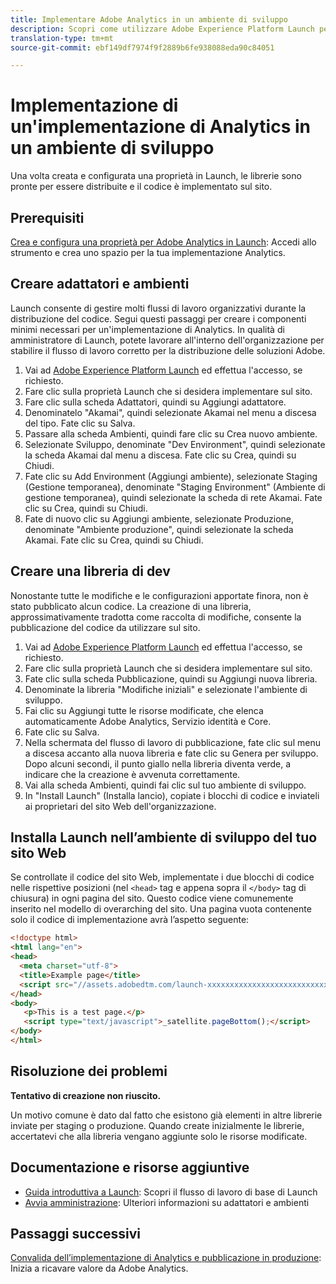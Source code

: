 ```yaml
---
title: Implementare Adobe Analytics in un ambiente di sviluppo
description: Scopri come utilizzare Adobe Experience Platform Launch per distribuire Adobe Analytics al tuo ambiente di sviluppo.
translation-type: tm+mt
source-git-commit: ebf149df7974f9f2889b6fe938088eda90c84051

---
```



# Implementazione di un&#39;implementazione di Analytics in un ambiente di sviluppo

Una volta creata e configurata una proprietà in Launch, le librerie sono pronte per essere distribuite e il codice è implementato sul sito.

## Prerequisiti

[Crea e configura una proprietà per Adobe Analytics in Launch](create-analytics-property.md): Accedi allo strumento e crea uno spazio per la tua implementazione Analytics.

## Creare adattatori e ambienti

Launch consente di gestire molti flussi di lavoro organizzativi durante la distribuzione del codice. Segui questi passaggi per creare i componenti minimi necessari per un&#39;implementazione di Analytics. In qualità di amministratore di Launch, potete lavorare all&#39;interno dell&#39;organizzazione per stabilire il flusso di lavoro corretto per la distribuzione delle soluzioni Adobe.

1. Vai ad [Adobe Experience Platform Launch](https://launch.adobe.com) ed effettua l&#39;accesso, se richiesto.
2. Fare clic sulla proprietà Launch che si desidera implementare sul sito.
3. Fare clic sulla scheda Adattatori, quindi su Aggiungi adattatore.
4. Denominatelo &quot;Akamai&quot;, quindi selezionate Akamai nel menu a discesa del tipo. Fate clic su Salva.
5. Passare alla scheda Ambienti, quindi fare clic su Crea nuovo ambiente.
6. Selezionate Sviluppo, denominate &quot;Dev Environment&quot;, quindi selezionate la scheda Akamai dal menu a discesa. Fate clic su Crea, quindi su Chiudi.
7. Fate clic su Add Environment (Aggiungi ambiente), selezionate Staging (Gestione temporanea), denominate &quot;Staging Environment&quot; (Ambiente di gestione temporanea), quindi selezionate la scheda di rete Akamai. Fate clic su Crea, quindi su Chiudi.
8. Fate di nuovo clic su Aggiungi ambiente, selezionate Produzione, denominate &quot;Ambiente produzione&quot;, quindi selezionate la scheda Akamai. Fate clic su Crea, quindi su Chiudi.

## Creare una libreria di dev

Nonostante tutte le modifiche e le configurazioni apportate finora, non è stato pubblicato alcun codice. La creazione di una libreria, approssimativamente tradotta come raccolta di modifiche, consente la pubblicazione del codice da utilizzare sul sito.

1. Vai ad [Adobe Experience Platform Launch](https://launch.adobe.com) ed effettua l&#39;accesso, se richiesto.
2. Fare clic sulla proprietà Launch che si desidera implementare sul sito.
3. Fate clic sulla scheda Pubblicazione, quindi su Aggiungi nuova libreria.
4. Denominate la libreria &quot;Modifiche iniziali&quot; e selezionate l&#39;ambiente di sviluppo.
5. Fai clic su Aggiungi tutte le risorse modificate, che elenca automaticamente Adobe Analytics, Servizio identità e Core.
6. Fate clic su Salva.
7. Nella schermata del flusso di lavoro di pubblicazione, fate clic sul menu a discesa accanto alla nuova libreria e fate clic su Genera per sviluppo. Dopo alcuni secondi, il punto giallo nella libreria diventa verde, a indicare che la creazione è avvenuta correttamente.
8. Vai alla scheda Ambienti, quindi fai clic sul tuo ambiente di sviluppo.
9. In &quot;Install Launch&quot; (Installa lancio), copiate i blocchi di codice e inviateli ai proprietari del sito Web dell&#39;organizzazione.

## Installa Launch nell’ambiente di sviluppo del tuo sito Web

Se controllate il codice del sito Web, implementate i due blocchi di codice nelle rispettive posizioni (nel `<head>` tag e appena sopra il `</body>` tag di chiusura) in ogni pagina del sito. Questo codice viene comunemente inserito nel modello di overarching del sito. Una pagina vuota contenente solo il codice di implementazione avrà l’aspetto seguente:

```html
<!doctype html>
<html lang="en">
<head>
  <meta charset="utf-8">
  <title>Example page</title>
  <script src="//assets.adobedtm.com/launch-xxxxxxxxxxxxxxxxxxxxxxxxxxxxxxxxxx-development.min.js"></script>
</head>
<body>
   <p>This is a test page.</p>
   <script type="text/javascript">_satellite.pageBottom();</script>
</body>
</html>
```

## Risoluzione dei problemi

**Tentativo di creazione non riuscito.**

Un motivo comune è dato dal fatto che esistono già elementi in altre librerie inviate per staging o produzione. Quando create inizialmente le librerie, accertatevi che alla libreria vengano aggiunte solo le risorse modificate.

## Documentazione e risorse aggiuntive

- [Guida introduttiva a Launch](https://docs.adobelaunch.com/getting-started): Scopri il flusso di lavoro di base di Launch
- [Avvia amministrazione](https://docs.adobelaunch.com/administration): Ulteriori informazioni su adattatori e ambienti

## Passaggi successivi

[Convalida dell’implementazione di Analytics e pubblicazione in produzione](validate-publish-prod.md): Inizia a ricavare valore da Adobe Analytics.
